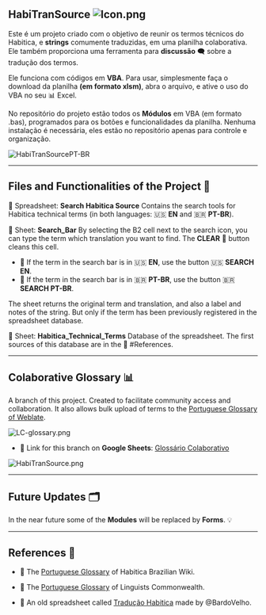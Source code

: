 ## HabiTranSource ![Icon.png](https://snipboard.io/3cfyWz.jpg)
Este é um projeto criado com o objetivo de reunir os termos técnicos do Habitica, e **strings** comumente traduzidas, em uma planilha colaborativa. Ele também proporciona uma ferramenta para **discussão** 🗨 sobre a tradução dos termos. 

Ele funciona com códigos em **VBA**. Para usar, simplesmente faça o download da planilha **(em formato xlsm)**, abra o arquivo, e ative o uso do VBA no seu 📊 Excel.

No repositório do projeto estão todos os **Módulos** em VBA (em formato .bas), programados para os botões e funcionalidades da planilha. Nenhuma instalação é necessária, eles estão no repositório apenas para controle e organização.

![HabiTranSourcePT-BR](https://snipboard.io/lP4kJZ.jpg)

---

## Files and Functionalities of the Project 📎

📁 Spreadsheet: **Search Habitica Source**
Contains the search tools for Habitica technical terms (in both languages: 🇺🇸 **EN** and 🇧🇷 **PT-BR**).

📂 Sheet: **Search_Bar**
By selecting the B2 cell next to the search icon, you can type the term which translation you want to find. The **CLEAR** 🚫 button cleans this cell.

* 📌 If the term in the search bar is in 🇺🇸 **EN**, use the button 🇺🇸 **SEARCH EN**. 
* 📌 If the term in the search bar is in 🇧🇷 **PT-BR**, use the button 🇧🇷 **SEARCH PT-BR**.

The sheet returns the original term and translation, and also a label and notes of the string. But only if the term has been previously registered in the spreadsheet database.

📂 Sheet: **Habitica_Technical_Terms**
Database of the spreadsheet. The first sources of this database are in the 📖 #References.

---

## Colaborative Glossary 📊
A branch of this project. Created to facilitate community access and collaboration.
It also allows bulk upload of terms to the [Portuguese Glossary of Weblate](https://translate.habitica.com/dictionaries/habitica/pt_BR/).

![LC-glossary.png](https://snipboard.io/ju72OJ.jpg)


* 🔗 Link for this branch on **Google Sheets**: [Glossário Colaborativo](https://docs.google.com/spreadsheets/d/1Td58TMja9UE9rwIwOf_2l41dsCi5FrW0wFUOzgA1SjY/edit?usp=sharing)

![HabiTranSource.png](https://snipboard.io/COpzUu.jpg)

---

## Future Updates 🗂
In the near future some of the **Modules** will be replaced by **Forms**. 💡

---

## References 📖

* 🔗 The [Portuguese Glossary](https://habitica.fandom.com/pt-br/wiki/Gloss%C3%A1rio) of Habitica Brazilian Wiki.

* 🔗 The [Portuguese Glossary](https://translate.habitica.com/dictionaries/habitica/pt_BR/) of Linguists Commonwealth.

* 🔗 An old spreadsheet called [Tradução Habitica](https://docs.google.com/spreadsheets/d/1zxh9XHd6ODQ2tUh2Zk0l1ovpWRhLKLV5mXYRUjfX_TE/edit#gid=0) made by @BardoVelho.
